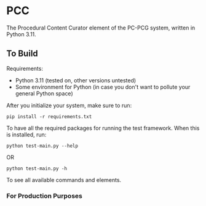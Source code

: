 # PCC

The Procedural Content Curator element of the PC-PCG system, written in Python 3.11. 

## To Build

Requirements:
- Python 3.11 (tested on, other versions untested)
- Some environment for Python (in case you don't want to pollute your general Python space)


After you initialize your system, make sure to run:

`pip install -r requirements.txt`

To have all the required packages for running the test framework. When this is installed, run:

`python test-main.py --help`

OR

`python test-main.py -h`

To see all available commands and elements.

### For Production Purposes


